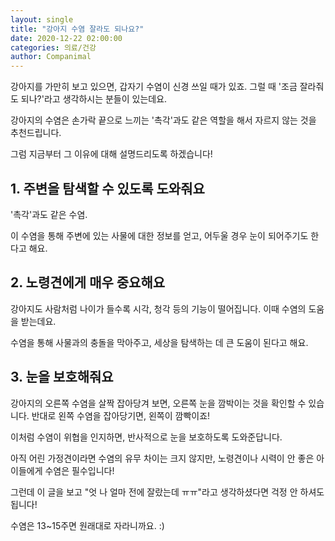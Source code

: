```yaml
---
layout: single
title: "강아지 수염 잘라도 되나요?"
date: 2020-12-22 02:00:00
categories: 의료/건강
author: Companimal
---
```


강아지를 가만히 보고 있으면, 갑자기 수염이 신경 쓰일 때가 있죠. 그럴 때 '조금 잘라줘도 되나?'라고 생각하시는 분들이 있는데요.

강아지의 수염은 손가락 끝으로 느끼는 '촉각'과도 같은 역할을 해서 자르지 않는 것을 추천드립니다.

그럼 지금부터 그 이유에 대해 설명드리도록 하겠습니다!

## 1. 주변을 탐색할 수 있도록 도와줘요

'촉각'과도 같은 수염.

이 수염을 통해 주변에 있는 사물에 대한 정보를 얻고, 어두울 경우 눈이 되어주기도 한다고 해요.

## 2. 노령견에게 매우 중요해요

강아지도 사람처럼 나이가 들수록 시각, 청각 등의 기능이 떨어집니다. 이때 수염의 도움을 받는데요.

수염을 통해 사물과의 충돌을 막아주고, 세상을 탐색하는 데 큰 도움이 된다고 해요.

## 3. 눈을 보호해줘요

강아지의 오른쪽 수염을 살짝 잡아당겨 보면, 오른쪽 눈을 깜박이는 것을 확인할 수 있습니다. 반대로 왼쪽 수염을 잡아당기면, 왼쪽이 깜빡이죠!

이처럼 수염이 위협을 인지하면, 반사적으로 눈을 보호하도록 도와준답니다.

아직 어린 가정견이라면 수염의 유무 차이는 크지 않지만, 노령견이나 시력이 안 좋은 아이들에게 수염은 필수입니다!

그런데 이 글을 보고 "엇 나 얼마 전에 잘랐는데 ㅠㅠ"라고 생각하셨다면 걱정 안 하셔도 됩니다!

수염은 13~15주면 원래대로 자라니까요. :)
